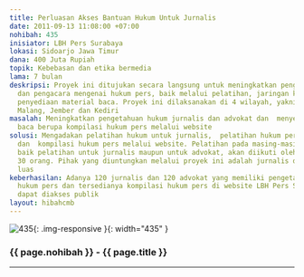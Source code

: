 ```yaml
---
title: Perluasan Akses Bantuan Hukum Untuk Jurnalis
date: 2011-09-13 11:08:00 +07:00
nohibah: 435
inisiator: LBH Pers Surabaya
lokasi: Sidoarjo Jawa Timur
dana: 400 Juta Rupiah
topik: Kebebasan dan etika bermedia
lama: 7 bulan
deskripsi: Proyek ini ditujukan secara langsung untuk meningkatkan pengetahuan jurnalis
  dan pengacara mengenai hukum pers, baik melalui pelatihan, jaringan kerja maupun
  penyediaan material baca. Proyek ini dilaksanakan di 4 wilayah, yakni Surabaya,
  Malang, Jember dan Kediri
masalah: Meningkatkan pengetahuan hukum jurnalis dan advokat dan  menyediakan material
  baca berupa kompilasi hukum pers melalui website
solusi: Mengadakan pelatihan hukum untuk jurnalis,  pelatihan hukum pers untuk advokat,
  dan  kompilasi hukum pers melalui website. Pelatihan pada masing-masing wilayah,
  baik pelatihan untuk jurnalis maupun untuk advokat, akan diikuti oleh peserta sebanyak
  30 orang. Pihak yang diuntungkan melalui proyek ini adalah jurnalis dan masyarakat
  luas
keberhasilan: Adanya 120 jurnalis dan 120 advokat yang memiliki pengetahuan mengenai
  hukum pers dan tersedianya kompilasi hukum pers di website LBH Pers Surabaya yang
  dapat diakses publik
layout: hibahcmb
---
```


![435](/static/img/hibahcmb/435.png){: .img-responsive }{: width="435" }

### {{ page.nohibah }} - {{ page.title }}

---
